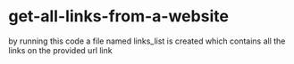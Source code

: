 # get-all-links-from-a-website

by running this code a file named links_list is created which contains all the links on the provided url link
